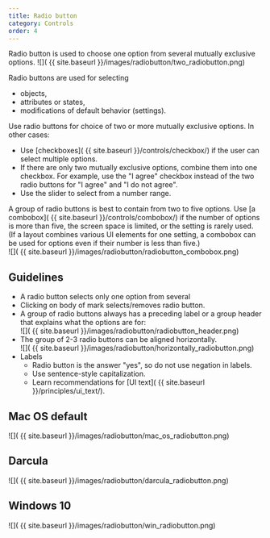 ```yaml
---
title: Radio button
category: Controls
order: 4
---
```


Radio button is used to choose one option from several mutually exclusive options.
![]( {{ site.baseurl }}/images/radiobutton/two_radiobutton.png)


Radio buttons are used for selecting
* objects,
* attributes or states,
* modifications of default behavior (settings).


Use radio buttons for choice of two or more mutually exclusive options.
In other cases:
* Use [checkboxes]( {{ site.baseurl }}/controls/checkbox/) if the user can select multiple options.
* If there are only two mutually exclusive options, combine them into one checkbox. For example, use the "I agree" checkbox instead of the two radio buttons for "I agree" and "I do not agree".
* Use the slider to select from a number range.

A group of radio buttons is best to contain from two to five options. Use [a combobox]( {{ site.baseurl }}/controls/combobox/) if the number of options is more than five, the screen space is limited, or the setting is rarely used. (If a layout combines various UI elements for one setting, a combobox can be used for options even if their number is less than five.)
<br/>![]( {{ site.baseurl }}/images/radiobutton/radiobutton_combobox.png)


## Guidelines
* A radio button selects only one option from several
* Clicking on body of mark selects/removes radio button.
* A group of radio buttons always has a preceding label or a group header that explains what the options are for:
<br/>![]( {{ site.baseurl }}/images/radiobutton/radiobutton_header.png)
* The group of 2-3 radio buttons can be aligned horizontally.
<br/>![]( {{ site.baseurl }}/images/radiobutton/horizontally_radiobutton.png)
* Labels
    * Radio button is the answer "yes", so do not use negation in labels.
    * Use sentence-style capitalization.
    * Learn recommendations for [UI text]( {{ site.baseurl }}/principles/ui_text/).


## Mac OS default
![]( {{ site.baseurl }}/images/radiobutton/mac_os_radiobutton.png)

## Darcula 
![]( {{ site.baseurl }}/images/radiobutton/darcula_radiobutton.png)

## Windows 10

![]( {{ site.baseurl }}/images/radiobutton/win_radiobutton.png)
